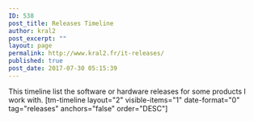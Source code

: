 ```yaml
---
ID: 538
post_title: Releases Timeline
author: kral2
post_excerpt: ""
layout: page
permalink: http://www.kral2.fr/it-releases/
published: true
post_date: 2017-07-30 05:15:39
---
```

This timeline list the software or hardware releases for some products I work with.
[tm-timeline layout="2" visible-items="1" date-format="0" tag="releases" anchors="false" order="DESC"]